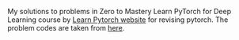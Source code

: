 My solutions to problems in Zero to Mastery Learn PyTorch for Deep Learning course by [Learn Pytorch website](https://www.learnpytorch.io/) for revising pytorch. The problem codes are taken from [here](https://github.com/mrdbourke/pytorch-deep-learning).
